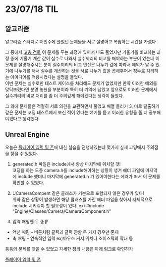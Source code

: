 # 23/07/18 TIL

## 알고리즘

알고리즘 스터디로 저번주에 풀었던 문제들을 서로 설명하고 복습하는 시간을 가졌다.

그 중에서 [고층 건물](https://www.acmicpc.net/problem/1027) 이 문제를 푸는 과정에 있어서 나도 풀었지만 기울기를 비교하는 과정 중에 기울기 계산 값이 실수로 나와서 실수끼리의 비교를 해야하는 부분이 있는데 이 문제를 설명해주시는 분이 실수끼리의 비교 연산은 나누기 값에 따라서 예외가 날 수 있기에 나누기를 해서 실수를 계산하는 것을 서로 나누기 값을 곱해주어서 정수로 처리하는 아이디어를 적용시켰다는 설명을 들었다.<br>
이번 문제는 실수로만 테스트 케이스를 처리해도 문제가 없었지만 만약 이러한 예외를 맞닥뜨렸다면 분명 놓쳤을 부분이라 특히 더 기억에 남았고 앞으로도 이러한 문제에서 실수끼리의 비교 처리를 좀 더 주의깊게 해야겠다는 생각이 들었다.

그 외에 문제들은 적절히 서로 의견을 교환하면서 풀었고 배열 돌리기 3, 미로 탈출하기 같은 문제는 코딩 테스트에서 보신 적이 있다는 얘기를 듣고 이러한 유형을 좀 더 공부해야겠다고 생각했다.

## Unreal Engine

오늘은 [플레이어 입력 및 폰](https://docs.unrealengine.com/4.26/ko/ProgrammingAndScripting/ProgrammingWithCPP/CPPTutorials/PlayerInput/)에 대한 실습을 진행하였는데 몇가지 실제 코딩에서 주의점을 찾을 수 있었다.

1. generated.h 파일은 include에서 항상 마지막에 위치할 것!<br>
   코딩을 하는 도중 camera.h를 include해야하는 상황이 생겨 헤더 파일에 마지막에 include 했더니 마지막에 generated.h 가 있어야한다는 에러가 떠서 이 문제를 확인할 수 있었다.

2. UCameraCompent 같은 클래스가 기본으로 포함되지 않은 경우가 있다!<br>
   위와 같은 상황이 발생하면 해당 클래스를 가진 헤더 파일을 찾아서 자체적으로 include 시켜줘야 할 필요성이 있다.
   ex) #include "Engine/Classes/Camera/CameraComponent.h"

3. 입력 매핑엔 두 종류

- 액션 매핑 - 버튼처럼 클릭과 클릭 안함 두 가지 경우만 존재
- 축 매핑 - 연속적인 입력 ex)마우스 커서 위치나 조이스틱의 막대 등

등등의 문제를 찾을 수 있었고 자세한 정리 내용은 아래 링크로 확인하자

[플레이어 입력 및 폰](/Unreal%20Engine/실습/플레이어%20입력%20및%20폰.md)
